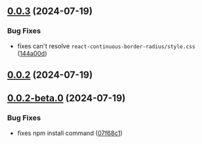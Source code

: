 

## [0.0.3](https://github.com/howsus/react-continuous-border-radius/compare/v0.0.2...v0.0.3) (2024-07-19)


### Bug Fixes

* fixes can't resolve `react-continuous-border-radius/style.css` ([144a00d](https://github.com/howsus/react-continuous-border-radius/commit/144a00d3a2ff5dd1a020312ca9e78ecfe884c297))

## [0.0.2](https://github.com/howsus/react-continuous-border-radius/compare/0.0.2-beta.0...0.0.2) (2024-07-19)

## [0.0.2-beta.0](https://github.com/howsus/react-continuous-border-radius/compare/0.0.1...0.0.2-beta.0) (2024-07-19)


### Bug Fixes

* fixes npm install command ([07f68c1](https://github.com/howsus/react-continuous-border-radius/commit/07f68c1e2df7af28c0afd5d1be1f580557439a9e))
